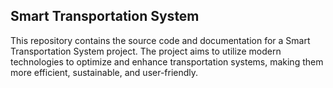Smart Transportation System
---------------------------
This repository contains the source code and documentation for a Smart Transportation System project.
The project aims to utilize modern technologies to optimize and enhance transportation systems, making them more efficient, sustainable, and user-friendly.
